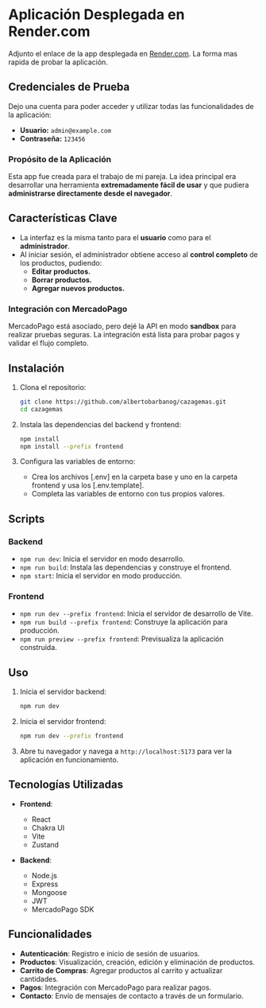 # Aplicación Desplegada en Render.com

Adjunto el enlace de la app desplegada en [Render.com](https://cazagemas.onrender.com/). La forma mas rapida de probar la aplicación.

## Credenciales de Prueba

Dejo una cuenta para poder acceder y utilizar todas las funcionalidades de la aplicación:

- **Usuario:** `admin@example.com`
- **Contraseña:** `123456`

### Propósito de la Aplicación

Esta app fue creada para el trabajo de mi pareja. La idea principal era desarrollar una herramienta **extremadamente fácil de usar** y que pudiera **administrarse directamente desde el navegador**.

## Características Clave

- La interfaz es la misma tanto para el **usuario** como para el **administrador**.
- Al iniciar sesión, el administrador obtiene acceso al **control completo** de los productos, pudiendo:
  - **Editar productos.**
  - **Borrar productos.**
  - **Agregar nuevos productos.**

### Integración con MercadoPago

MercadoPago está asociado, pero dejé la API en modo **sandbox** para realizar pruebas seguras. La integración está lista para probar pagos y validar el flujo completo.

## Instalación

1. Clona el repositorio:

   ```sh
   git clone https://github.com/albertobarbanog/cazagemas.git
   cd cazagemas
   ```

2. Instala las dependencias del backend y frontend:

   ```sh
   npm install
   npm install --prefix frontend
   ```

3. Configura las variables de entorno:
   - Crea los archivos [.env] en la carpeta base y uno en la carpeta frontend y usa los [.env.template].
   - Completa las variables de entorno con tus propios valores.

## Scripts

### Backend

- `npm run dev`: Inicia el servidor en modo desarrollo.
- `npm run build`: Instala las dependencias y construye el frontend.
- `npm start`: Inicia el servidor en modo producción.

### Frontend

- `npm run dev --prefix frontend`: Inicia el servidor de desarrollo de Vite.
- `npm run build --prefix frontend`: Construye la aplicación para producción.
- `npm run preview --prefix frontend`: Previsualiza la aplicación construida.

## Uso

1. Inicia el servidor backend:

   ```sh
   npm run dev
   ```

2. Inicia el servidor frontend:

   ```sh
   npm run dev --prefix frontend
   ```

3. Abre tu navegador y navega a `http://localhost:5173` para ver la aplicación en funcionamiento.

## Tecnologías Utilizadas

- **Frontend**:

  - React
  - Chakra UI
  - Vite
  - Zustand

- **Backend**:
  - Node.js
  - Express
  - Mongoose
  - JWT
  - MercadoPago SDK

## Funcionalidades

- **Autenticación**: Registro e inicio de sesión de usuarios.
- **Productos**: Visualización, creación, edición y eliminación de productos.
- **Carrito de Compras**: Agregar productos al carrito y actualizar cantidades.
- **Pagos**: Integración con MercadoPago para realizar pagos.
- **Contacto**: Envío de mensajes de contacto a través de un formulario.
